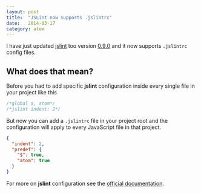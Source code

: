 ```yaml
---
layout: post
title:  "JSLint now supports .jslintrc"
date:   2014-03-17
category: atom
---
```


I have just updated [jslint](https://atom.io/packages/jslint) too version [0.9.0](https://github.com/tcarlsen/atom-jslint/releases/tag/v0.9.0) and it now supports `.jslintrc` config files.

## What does that mean?

Before you had to add specific **jslint** configuration inside every single file in your project like this

```javascript
/*global $, atom*/
/*jslint indent: 2*/
```

But now you can add a `.jslintrc` file in your project root and the configuration will apply to every JavaScript file in that project.

```json
{
  "indent": 2,
  "predef": {
    "$": true,
    "atom": true
  }
}
```

For more on **jslint** configuration see the [official documentation](http://www.jslint.com/lint.html#options).
